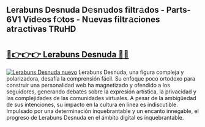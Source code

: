 ## Lerabuns Desnuda D𝚎sn𝚞dos filtr𝚊dos - Parts-6V1 Vid𝚎os f𝚘tos - N𝚞evas filtr𝚊ciones atr𝚊ctivas TRuHD

# <h2><a href="http://mbcvnoe.tromn.icu/?c=Lerabuns+Desnuda">🔗👉👉👉 Lerabuns Desnuda 🔗🔗</a></h2>

[![Lerabuns Desnuda nuevo](https://i.imgur.com/pEAQMta.gif)](http://mbcvnoe.tromn.icu/?c=Lerabuns+Desnuda)
Lerabuns Desnuda, una figura compleja y polarizadora, desafía la comprensión fácil. Su enfoque poco ortodoxo para construir una personalidad web ha magnetizado y ofendido a los seguidores, generando debates sobre la expresión artística, la privacidad y las complejidades de las comunidades virtuales. A pesar de la ambigüedad de sus intenciones, su impacto en la cultura en línea es indiscutible. Impulsado por una determinación inquebrantable y un encanto innegable, el progreso de Lerabuns Desnuda en el ámbito digital es inquebrantable.
